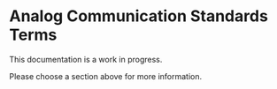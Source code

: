 # Analog Communication Standards Terms
This documentation is a work in progress.

Please choose a section above for more information.
